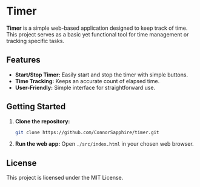 # Timer

**Timer** is a simple web-based application designed to keep track of time. This project serves as a basic yet functional tool for time management or tracking specific tasks.

## Features

- **Start/Stop Timer:** Easily start and stop the timer with simple buttons.
- **Time Tracking:** Keeps an accurate count of elapsed time.
- **User-Friendly:** Simple interface for straightforward use.

## Getting Started

1. **Clone the repository:**
   ```bash
   git clone https://github.com/ConnorSapphire/timer.git
   ```
2. **Run the web app:**
   Open `./src/index.html` in your chosen web browser.

## License

This project is licensed under the MIT License.
